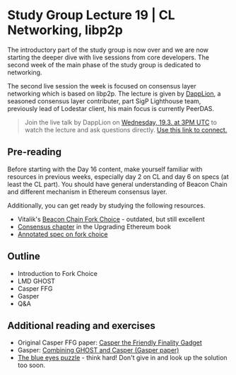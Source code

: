 # Study Group Lecture 19 | CL Networking, libp2p

The introductory part of the study group is now over and we are now starting the deeper dive with live sessions from core developers. The second week of the main phase of the study group is dedicated to networking. 

The second live session the week is focused on consensus layer networking which is based on libp2p. The lecture is given by [DappLion](https://github.com/dappplion), a seasoned consensus layer contributer, part SigP Lighthouse team, previously lead of Lodestar client, his main focus is currently PeerDAS.

> Join the live talk by DappLion on [Wednesday, 19.3. at 3PM UTC](https://www.timeanddate.com/worldclock/converter.html?iso=20250319T150000&p1=1440&p2=37&p3=136&p4=237&p5=923&p6=204&p7=671&p8=16&p9=41&p10=107&p11=28) to watch the lecture and ask questions directly. [Use this link to connect.](https://meet.ethereum.org/eps-office-hours) 


## Pre-reading

Before starting with the Day 16 content, make yourself familiar with resources in previous weeks, especially day 2 on CL and day 6 on specs (at least the CL part). You should have general understanding of Beacon Chain and different mechanism in Ethereum consensus layer. 

Additionally, you can get ready by studying the following resources.

- Vitalik's [Beacon Chain Fork Choice](https://github.com/ethereum/annotated-spec/blob/master/phase0/fork-choice.md) - outdated, but still excellent
- [Consensus chapter](https://eth2book.info/latest/part2/consensus/) in the Upgrading Ethereum book
- [Annotated spec on fork choice](https://eth2book.info/latest/part3/forkchoice/phase0/) 

## Outline

- Introduction to Fork Choice
- LMD GHOST
- Casper FFG
- Gasper
- Q&A

## Additional reading and exercises

- Original Casper FFG paper: [Casper the Friendly Finality Gadget](https://arxiv.org/abs/1710.09437)
- Gasper: [Combining GHOST and Casper (Gasper paper)](https://arxiv.org/abs/2003.03052)
- [The blue eyes puzzle](https://xkcd.com/blue_eyes.html) - think hard! Don't give in and look up the solution too soon.